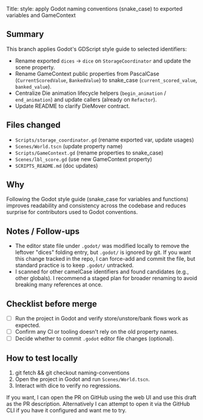 Title: style: apply Godot naming conventions (snake_case) to exported variables and GameContext

Summary
-------
This branch applies Godot's GDScript style guide to selected identifiers:
- Rename exported `dices` -> `dice` on `StorageCoordinator` and update the scene property.
- Rename GameContext public properties from PascalCase (`CurrentScoredValue`, `BankedValue`) to snake_case (`current_scored_value`, `banked_value`).
- Centralize Die animation lifecycle helpers (`begin_animation` / `end_animation`) and update callers (already on `Refactor`).
- Update README to clarify DieMover contract.

Files changed
-------------
- `Scripts/storage_coordinator.gd` (rename exported var, update usages)
- `Scenes/World.tscn` (update property name)
- `Scripts/GameContext.gd` (rename properties to snake_case)
- `Scenes/lbl_score.gd` (use new GameContext property)
- `SCRIPTS_README.md` (doc updates)

Why
---
Following the Godot style guide (snake_case for variables and functions) improves readability and consistency across the codebase and reduces surprise for contributors used to Godot conventions.

Notes / Follow-ups
------------------
- The editor state file under `.godot/` was modified locally to remove the leftover "dices" folding entry, but `.godot/` is ignored by git. If you want this change tracked in the repo, I can force-add and commit the file, but standard practice is to keep `.godot/` untracked.
- I scanned for other camelCase identifiers and found candidates (e.g., other globals). I recommend a staged plan for broader renaming to avoid breaking many references at once.

Checklist before merge
----------------------
- [ ] Run the project in Godot and verify store/unstore/bank flows work as expected.
- [ ] Confirm any CI or tooling doesn't rely on the old property names.
- [ ] Decide whether to commit `.godot` editor file changes (optional).

How to test locally
-------------------
1. git fetch && git checkout naming-conventions
2. Open the project in Godot and run `Scenes/World.tscn`.
3. Interact with dice to verify no regressions.

If you want, I can open the PR on GitHub using the web UI and use this draft as the PR description. Alternatively I can attempt to open it via the GitHub CLI if you have it configured and want me to try.
